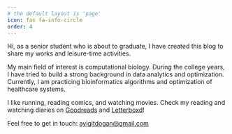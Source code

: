 ```yaml
---
# the default layout is 'page'
icon: fas fa-info-circle
order: 4
---
```


Hi, as a senior student who is about to graduate, I have created this blog to share my works and leisure-time activities.

My main field of interest is computational biology. During the college years, I have tried to build a strong background in data analytics and optimization. Currently, I am practicing bioinformatics algorithms and optimization of healthcare systems.

I like running, reading comics, and watching movies. Check my reading and watching diaries on [Goodreads](https://www.goodreads.com/ayigitdogan) and [Letterboxd](https://letterboxd.com/ayigitdogan/)!

Feel free to get in touch: [ayigitdogan@gmail.com](mailto:ayigitdogan@gmail.com)
